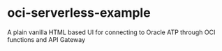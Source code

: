 # oci-serverless-example
A plain vanilla HTML based UI for connecting to Oracle ATP through OCI functions and API Gateway

